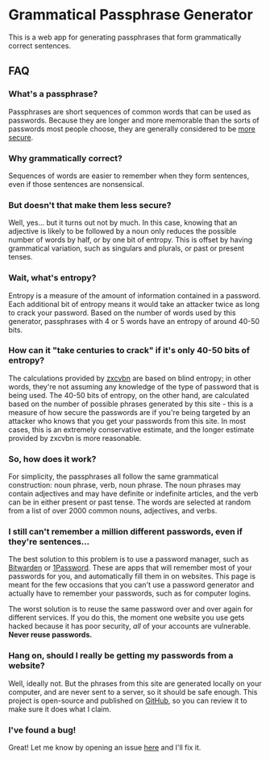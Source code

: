 # Grammatical Passphrase Generator

This is a web app for generating passphrases that form grammatically correct sentences.


## FAQ

### What's a passphrase?
Passphrases are short sequences of common words that can be used as passwords. Because they are longer and more memorable than the sorts of passwords most people choose, they are generally considered to be [more secure](https://xkcd.com/936/).

### Why grammatically correct?
Sequences of words are easier to remember when they form sentences, even if those sentences are nonsensical.

### But doesn't that make them less secure?
Well, yes... but it turns out not by much. In this case, knowing that an adjective is likely to be followed by a noun only reduces the possible number of words by half, or by one bit of entropy. This is offset by having grammatical variation, such as singulars and plurals, or past or present tenses.

### Wait, what's entropy?
Entropy is a measure of the amount of information contained in a password. Each additional bit of entropy means it would take an attacker twice as long to crack your password. Based on the number of words used by this generator, passphrases with 4 or 5 words have an entropy of around 40-50 bits.

### How can it "take centuries to crack" if it's only 40-50 bits of entropy?
The calculations provided by [zxcvbn](https://www.usenix.org/conference/usenixsecurity16/technical-sessions/presentation/wheeler) are based on blind entropy; in other words, they're not assuming any knowledge of the type of password that is being used. The 40-50 bits of entropy, on the other hand, are calculated based on the number of possible phrases generated by this site - this is a measure of how secure the passwords are if you're being targeted by an attacker who knows that you get your passwords from this site. In most cases, this is an extremely conservative estimate, and the longer estimate provided by zxcvbn is more reasonable.

### So, how does it work?
For simplicity, the passphrases all follow the same grammatical construction: noun phrase, verb, noun phrase. The noun phrases may contain adjectives and may have definite or indefinite articles, and the verb can be in either present or past tense. The words are selected at random from a list of over 2000 common nouns, adjectives, and verbs.

### I still can't remember a million different passwords, even if they're sentences...
The best solution to this problem is to use a password manager, such as [Bitwarden](https://bitwarden.com/) or [1Password](https://1password.com/). These are apps that will remember most of your passwords for you, and automatically fill them in on websites. This page is meant for the few occasions that you can't use a password generator and actually have to remember your passwords, such as for computer logins.

The worst solution is to reuse the same password over and over again for different services. If you do this, the moment one website you use gets hacked because it has poor security, *all* of your accounts are vulnerable. **Never reuse passwords.**

### Hang on, should I really be getting my passwords from a website?
Well, ideally not. But the phrases from this site are generated locally on your computer, and are never sent to a server, so it should be safe enough. This project is open-source and published on [GitHub](https://github.com/rddunphy/PassphraseGenerator), so you can review it to make sure it does what I claim.

### I've found a bug!
Great! Let me know by opening an issue [here](https://github.com/rddunphy/PassphraseGenerator/issues) and I'll fix it.
